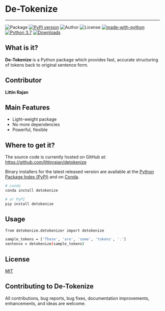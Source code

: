 # De-Tokenize

-----------------

![Package](https://img.shields.io/badge/Package-detokenize-brightgreen)
[![PyPI version](https://badge.fury.io/py/detokenize.svg)](https://badge.fury.io/py/detokenize)
![Author](https://img.shields.io/badge/author-littinrajan-blue)
![License](https://img.shields.io/github/license/littinrajan/bank_statement_renamer)
[![made-with-python](https://img.shields.io/badge/Made%20with-Python-1f425f.svg)](https://www.python.org/)
[![Python 3.7](https://img.shields.io/badge/python-3.7-blue.svg)](https://www.python.org/downloads/release/python-370/)
[![Downloads](https://static.pepy.tech/personalized-badge/detokenize?period=total&units=international_system&left_color=grey&right_color=brightgreen&left_text=PyPI%20Downloads)](https://pepy.tech/project/detokenize)

## What is it?
**De-Tokenize** is a Python  package which provides fast, accurate structuring of tokens back to original sentence form.

## Contributor
**Littin Rajan**

## Main Features
  - Light-weight package
  - No more dependencies
  - Powerful, flexible

## Where to get it?
The source code is currently hosted on GitHub at: https://github.com/littinrajan/detokenize

Binary installers for the latest released version are available at the [Python
Package Index (PyPI)](https://pypi.org/project/detokenize) and on [Conda](https://docs.conda.io/en/latest/).

```sh
# conda
conda install detokenize
```

```sh
# or PyPI
pip install detokenize
```

## Usage

```sh
from detokenize.detokenizer import detokenize

sample_tokens = ['These', 'are', 'some', 'tokens', '.']
sentence = detokenize(sample_tokens)
```

## License
[MIT](LICENSE)

## Contributing to De-Tokenize
All contributions, bug reports, bug fixes, documentation improvements, enhancements, and ideas are welcome.
